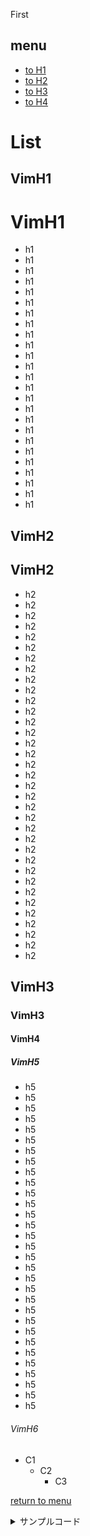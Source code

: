 First
## <i class="fa fa-cube" style="font-size:1em;"></i> menu
* [to H1](#VimH1)
* [to H2](#VimH2)
* [to H3](#VimH3)
* [to H4](#VimH4)

# List
## <i class="fa fa-cube" style="font-size:1em;"></i> VimH1
# VimH1
- h1
- h1
- h1
- h1
- h1
- h1
- h1
- h1
- h1
- h1
- h1
- h1
- h1
- h1
- h1
- h1
- h1
- h1
- h1
- h1
- h1
- h1
- h1
- h1
- h1
## <i class="fa fa-cube" style="font-size:1em;"></i> VimH2
## VimH2
- h2
- h2
- h2
- h2
- h2
- h2
- h2
- h2
- h2
- h2
- h2
- h2
- h2
- h2
- h2
- h2
- h2
- h2
- h2
- h2
- h2
- h2
- h2
- h2
- h2
- h2
- h2
- h2
- h2
- h2
- h2
- h2
- h2
- h2
- h2
## <i class="fa fa-cube" style="font-size:1em;"></i> VimH3
### VimH3
#### VimH4
##### VimH5
- h5
- h5
- h5
- h5
- h5
- h5
- h5
- h5
- h5
- h5
- h5
- h5
- h5
- h5
- h5
- h5
- h5
- h5
- h5
- h5
- h5
- h5
- h5
- h5
- h5
- h5
- h5
- h5
- h5
- h5
- h5
###### VimH6

- C1
  - C2
    - C3

[return to menu](#menu)

<details><summary>サンプルコード</summary><div>
`rb
puts 'Hello, World'
`
</div></details>

